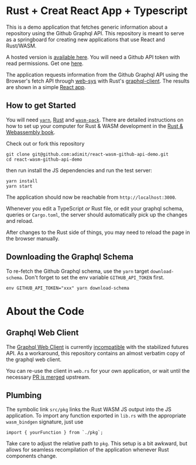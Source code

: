 # Rust + Creat React App + Typescript

This is a demo application that fetches generic information about a repository using the Github Graphql API. This repository is meant to serve as a springboard for creating new applications that use React and Rust/WASM.

A hosted version is [available here](https://aleks.bg/rust-cra). You will need a Github API token with read permissions. Get one [here](https://github.com/settings/tokens).

The application requests information from the Github Graphql API using the Browser's fetch API through [web-sys](https://crates.io/crates/web-sys) with Rust's [graphql-client](https://crates.io/crates/graphql-client). The results are shown in a simple [React app](https://reactjs.org/docs/create-a-new-react-app.html).

## How to get Started

You will need [`yarn`](https://yarnpkg.com/), [Rust](https://www.rust-lang.org/tools/install) and [`wasm-pack`](https://rustwasm.github.io/wasm-pack/). There are detailed instructions on how to set up your computer for Rust & WASM development in the [Rust & Webassembly book](https://rustwasm.github.io/docs/book/).

Check out or fork this repository

```
git clone git@github.com:adimit/react-wasm-github-api-demo.git
cd react-wasm-github-api-demo
```

then run install the JS dependencies and run the test server:

```
yarn install
yarn start
```

The application should now be reachable from `http://localhost:3000`.

Whenever you edit a TypeScript *or* Rust file, or edit your graphql schema, queries or `Cargo.toml`, the server should automatically pick up the changes and reload.

After changes to the Rust side of things, you may need to reload the page in the browser manually.

## Downloading the Graphql Schema

To re-fetch the Github Graphql schema, use the `yarn` target `download-schema`. Don't forget to set the env variable `GITHUB_API_TOKEN` first.

```
env GITHUB_API_TOKEN="xxx" yarn download-schema
```

# About the Code

## Graphql Web Client

The [Graphql Web Client](https://github.com/graphql-rust/graphql-client/blob/master/graphql_client/src/web.rs) is currently [incompatible](https://github.com/graphql-rust/graphql-client/issues/331) with the stabilized futures API. As a workaround, this repository contains an almost verbatim copy of the graphql web client.

You can re-use the client in `web.rs` for your own application, or wait until the necessary [PR is merged](https://github.com/graphql-rust/graphql-client/pull/327) upstream.

## Plumbing

The symbolic link `src/pkg` links the Rust WASM JS output into the JS application. To import any function exported in `lib.rs` with the appropriate `wasm_bindgen` signature, just use

```
import { yourFunction } from `./pkg`;
```

Take care to adjust the relative path to `pkg`. This setup is a bit awkward, but allows for seamless recompilation of the application whenever Rust components change.
